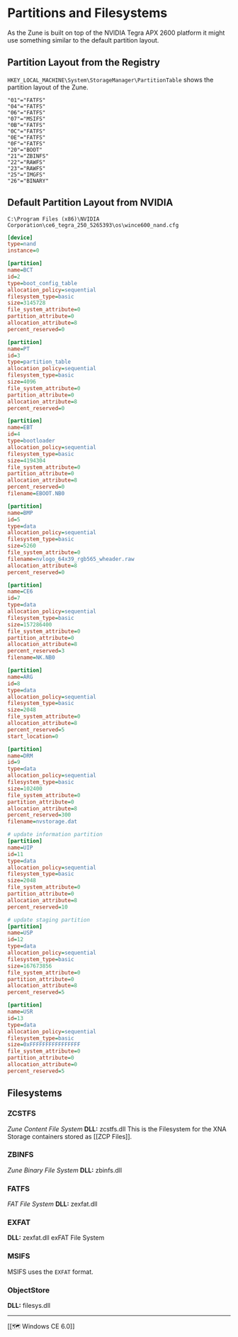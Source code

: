 # Partitions and Filesystems
As the Zune is built on top of the NVIDIA Tegra APX 2600 platform it might use something similar to the default partition layout.

## Partition Layout from the Registry
``HKEY_LOCAL_MACHINE\System\StorageManager\PartitionTable`` shows the partition layout of the Zune.

```reg
"01"="FATFS"
"04"="FATFS"
"06"="FATFS"
"07"="MSIFS"
"0B"="FATFS"
"0C"="FATFS"
"0E"="FATFS"
"0F"="FATFS"
"20"="BOOT"
"21"="ZBINFS"
"22"="RAWFS"
"23"="RAWFS"
"25"="IMGFS"
"26"="BINARY"
```

## Default Partition Layout from NVIDIA
``C:\Program Files (x86)\NVIDIA Corporation\ce6_tegra_250_5265393\os\wince600_nand.cfg``
```ini
[device]
type=nand
instance=0

[partition]
name=BCT
id=2
type=boot_config_table
allocation_policy=sequential
filesystem_type=basic
size=3145728
file_system_attribute=0
partition_attribute=0
allocation_attribute=8
percent_reserved=0

[partition]
name=PT
id=3
type=partition_table
allocation_policy=sequential
filesystem_type=basic
size=4096
file_system_attribute=0
partition_attribute=0
allocation_attribute=8
percent_reserved=0

[partition]
name=EBT
id=4
type=bootloader
allocation_policy=sequential
filesystem_type=basic
size=4194304
file_system_attribute=0
partition_attribute=0
allocation_attribute=8
percent_reserved=0
filename=EBOOT.NB0

[partition]
name=BMP
id=5
type=data
allocation_policy=sequential
filesystem_type=basic
size=5260
file_system_attribute=0
filename=nvlogo_64x39_rgb565_wheader.raw
allocation_attribute=8
percent_reserved=0

[partition]
name=CE6
id=7
type=data
allocation_policy=sequential
filesystem_type=basic
size=157286400
file_system_attribute=0
partition_attribute=0
allocation_attribute=8
percent_reserved=3
filename=NK.NB0

[partition]
name=ARG
id=8
type=data
allocation_policy=sequential
filesystem_type=basic
size=2048
file_system_attribute=0
allocation_attribute=8
percent_reserved=5
start_location=0

[partition]
name=DRM
id=9
type=data
allocation_policy=sequential
filesystem_type=basic
size=102400
file_system_attribute=0
partition_attribute=0
allocation_attribute=8
percent_reserved=300
filename=nvstorage.dat

# update information partition
[partition]
name=UIP
id=11
type=data
allocation_policy=sequential
filesystem_type=basic
size=2048
file_system_attribute=0
partition_attribute=0
allocation_attribute=8
percent_reserved=10

# update staging partition
[partition]
name=USP
id=12
type=data
allocation_policy=sequential
filesystem_type=basic
size=167673856
file_system_attribute=0
partition_attribute=0
allocation_attribute=8
percent_reserved=5

[partition]
name=USR
id=13
type=data
allocation_policy=sequential
filesystem_type=basic
size=0xFFFFFFFFFFFFFFFF
file_system_attribute=0
partition_attribute=0
allocation_attribute=0
percent_reserved=5
```

## Filesystems
### ZCSTFS 
_Zune Content File System_
**DLL:** zcstfs.dll
This is the Filesystem for the XNA Storage containers stored as [[ZCP Files]].

### ZBINFS
_Zune Binary File System_
**DLL:** zbinfs.dll

### FATFS
_FAT File System_
**DLL:** zexfat.dll

### EXFAT
**DLL:** zexfat.dll
exFAT File System

### MSIFS
MSIFS uses the ``EXFAT`` format.

### ObjectStore
**DLL:** filesys.dll

---
[[🗺️ Windows CE 6.0]]
